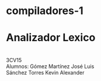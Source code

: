 # compiladores-1
<h1>Analizador Lexico</h1> <br>
3CV15<br>
Alumnos: Gómez Martínez José Luis <br>
         Sánchez Torres Kevin Alexander
